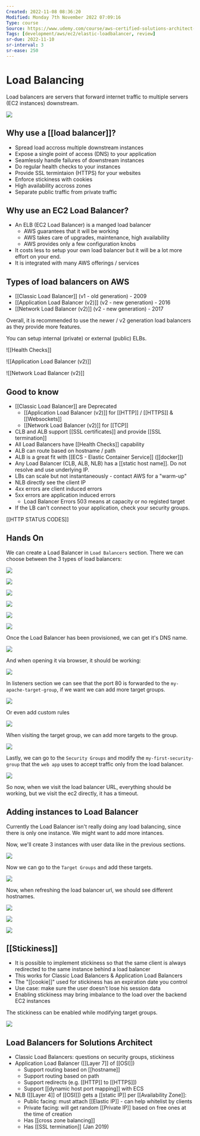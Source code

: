 ```yaml
---
Created: 2022-11-08 08:36:20
Modified: Monday 7th November 2022 07:09:16
Type: course
Source: https://www.udemy.com/course/aws-certified-solutions-architect-associate-saa-c01/?xref=E0Aed11STH4LPUQvCz0GJFABTmM=
Tags: [development/aws/ec2/elastic-loadbalancer, review]
sr-due: 2022-11-10
sr-interval: 3
sr-ease: 250
---
```


# Load Balancing

Load balancers are servers that forward internet traffic to multiple servers (EC2 instances) downstream.

![](../../../images/2019-11-22-14-01-25.png)

## Why use a [[load balancer]]?
- Spread load accross multiple downstream instances
- Expose a single point of access (DNS) to your application
- Seamlessly handle failures of downstream instances
- Do regular health checks to your instances
- Provide SSL termintaion (HTTPS) for your websites
- Enforce stickiness with cookies
- High availability accross zones
- Separate public traffic from private traffic

## Why use an EC2 Load Balancer?

- An ELB (EC2 Load Balancer) is a manged load balancer
    - AWS guarantees that it will be working
    - AWS takes care of upgrades, maintenance, high availability
    - AWS provides only a few configuration knobs
- It costs less to setup your own load balancer but it will be a lot more effort on your end.
- It is integrated with many AWS offerings / services

## Types of load balancers on AWS

- [[Classic Load Balancer]] (v1 - old generation) - 2009
- [[Application Load Balancer (v2)]] (v2 - new generation) - 2016
- [[Network Load Balancer (v2)]] (v2 - new generation) - 2017

Overall, it is recommended to use the newer / v2 generation load balancers as they provide more features.

You can setup internal (private) or external (public) ELBs.

![[Health Checks]]

![[Application Load Balancer (v2)]]

![[Network Load Balancer (v2)]]

## Good to know
- [[Classic Load Balancer]] are Deprecated
    - [[Application Load Balancer (v2)]] for [[HTTP]] / [[HTTPS]] & [[Websockets]]
    - [[Network Load Balancer (v2)]] for [[TCP]]
- CLB and ALB support [[SSL certificates]] and provide [[SSL termination]]
- All Load Balancers have [[Health Checks]] capability
- ALB can route based on hostname / path
- ALB is a great fit with [[ECS - Elastic Container Service]] ([[docker]])
- Any Load Balancer (CLB, ALB, NLB) has a [[static host name]]. Do not resolve and use underlying IP.
- LBs can scale but not instantaneously - contact AWS for a "warm-up"
- NLB directly see the client IP
- 4xx errors are client induced errors
- 5xx errors are application induced errors
    - Load Balancer Errors 503 means at capacity or no registed target
- If the LB can't connect to your application, check your security groups.

[[HTTP STATUS CODES]]

## Hands On

We can create a Load Balancer in `Load Balancers` section. There we can choose between the 3 types of load balancers:

![](../../../images/2019-11-22-14-25-39.png)

![](../../../images/2019-11-22-14-27-17.png)

![](../../../images/2019-11-22-14-28-34.png)

![](../../../images/2019-11-22-14-29-36.png)

![](../../../images/2019-11-22-14-33-21.png)

![](../../../images/2019-11-22-14-33-55.png)

Once the Load Balancer has been provisioned, we can get it's DNS name.

![](../../../images/2019-11-22-14-35-13.png)

And when opening it via browser, it should be working:

![](../../../images/2019-11-22-14-35-57.png)

In listeners section we can see that the port 80 is forwarded to the `my-apache-target-group`, if we want we can add more target groups.

![](../../../images/2019-11-22-14-37-17.png)

Or even add custom rules

![](../../../images/2019-11-22-14-38-18.png)

When visiting the target group, we can add more targets to the group.

![](../../../images/2019-11-22-14-39-16.png)

Lastly, we can go to the `Security Groups` and modify the `my-first-security-group` that the `web app` uses to accept traffic only from the load balancer.

![](../../../images/2019-11-22-14-41-16.png)

So now, when we visit the load balancer URL, everything should be working, but we visit the ec2 directly, it has a timeout.

## Adding instances to Load Balancer

Currently the Load Balancer isn't really doing any load balancing, since there is only one instance. We might want to add more intances.

Now, we'll create 3 instances with user data like in the previous sections.

![](../../../images/2019-11-22-14-49-24.png)

Now we can go to the `Target Groups` and add these targets.

![](../../../images/2019-11-22-14-50-07.png)

Now, when refreshing the load balancer url, we should see different hostnames.

![](../../../images/2019-11-22-14-51-01.png)

![](../../../images/2019-11-22-14-51-17.png)

![](../../../images/2019-11-22-14-51-34.png)

## [[Stickiness]]

- It is possible to implement stickiness so that the same client is always redirected to the same instance behind a load balancer
- This works for Classic Load Balancers & Application Load Balancers
- The "[[cookie]]" used for stickiness has an expiration date you control
- Use case: make sure the user doesn't lose his session data
- Enabling stickiness may bring imbalance to the load over the backend EC2 instances

The stickiness can be enabled while modifying target groups.

![](../../../images/2019-11-22-14-55-23.png)

## Load Balancers for Solutions Architect

- Classic Load Balancers: questions on security groups, stickiness
- Application Load Balancer ([[Layer 7]] of [[OSI]])
    - Support routing based on [[hostname]]
    - Support routing based on path
    - Support redirects (e.g. [[HTTP]] to [[HTTPS]])
    - Support [[dynamic host port mapping]] with ECS
- NLB ([[Layer 4]] of [[OSI]]) gets a [[static IP]] per [[Availability Zone]]:
    - Public facing: must attach [[Elastic IP]] - can help whitelist by clients
    - Private facing: will get random [[Private IP]] based on free ones at the time of creation
    - Has [[cross zone balancing]]
    - Has [[SSL termination]] (Jan 2019)